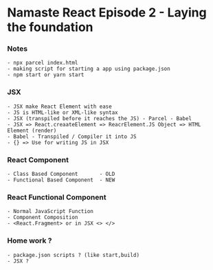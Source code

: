 # Namaste React Episode 2 - Laying the foundation

### Notes 
    - npx parcel index.html
    - making script for starting a app using package.json
    - npm start or yarn start


### JSX 
    - JSX make React Element with ease
    - JS is HTML-like or XML-like syntax
    - JSX (transpiled before it reaches the JS) - Parcel - Babel
    - JSX => React.creaateElement => ReacrElement.JS Object => HTML Element (render)
    - Babel - Transpiled / Compiler it into JS
    - {} => Use for writing JS in JSX

### React Component
    - Class Based Component       - OLD 
    - Functional Based Component  - NEW

### React Functional Component 
    - Normal JavaScript Function
    - Component Composition
    - <React.Fragment> or in JSX <> </>

	


### Home work ?
    - package.json scripts ? (like start,build)
    - JSX ?
